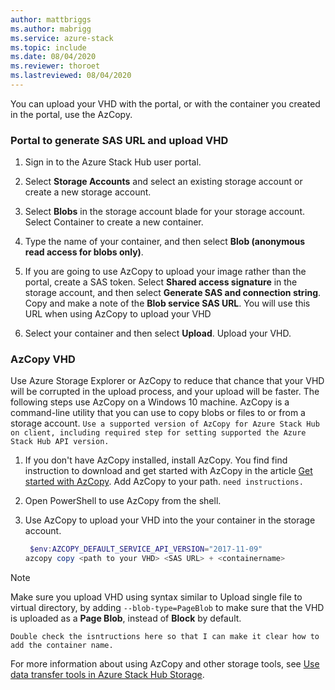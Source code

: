 ```yaml
---
author: mattbriggs
ms.author: mabrigg
ms.service: azure-stack
ms.topic: include
ms.date: 08/04/2020
ms.reviewer: thoroet
ms.lastreviewed: 08/04/2020
---
```


You can upload your VHD with the portal, or with the container you created in the portal, use the AzCopy.

### Portal to generate SAS URL and upload VHD

1. Sign in to the Azure Stack Hub user portal.

2. Select **Storage Accounts** and select an existing storage account or create a new storage account.

3. Select **Blobs** in the storage account blade for your storage account. Select Container to create a new container.

4. Type the name of your container, and then select **Blob (anonymous read access for blobs only)**.

5. If you are going to use AzCopy to upload your image rather than the portal, create a SAS token. Select **Shared access signature** in the storage account, and then select **Generate SAS and connection string**. Copy and make a note of the **Blob service SAS URL**. You will use this URL when using AzCopy to upload your VHD

5. Select your container and then select **Upload**. Upload your VHD.

### AzCopy VHD

Use Azure Storage Explorer or AzCopy to reduce that chance that your VHD will be corrupted in the upload process, and your upload will be faster. The following steps use AzCopy on a Windows 10 machine. AzCopy is a command-line utility that you can use to copy blobs or files to or from a storage account. `Use a supported version of AzCopy for Azure Stack Hub on client, including required step for setting supported the Azure Stack Hub API version.`

1. If you don't have AzCopy installed, install AzCopy. You find find instruction to download and get started with AzCopy in the article [Get started with AzCopy](https://docs.microsoft.com/azure/storage/common/storage-use-azcopy-v10). Add AzCopy to your path. `need instructions.`

2. Open PowerShell to use AzCopy from the shell.

3. Use AzCopy to upload your VHD into the your container in the storage account.

    ```powershell  
     $env:AZCOPY_DEFAULT_SERVICE_API_VERSION="2017-11-09"
    azcopy copy <path to your VHD> <SAS URL> + <containername>
    ```

> [!NOTE]  
> Make sure you upload VHD using syntax similar to Upload single file to virtual directory, by adding `--blob-type=PageBlob` to make sure that the VHD is uploaded as a **Page Blob**, instead of **Block** by default.

`Double check the isntructions here so that I can make it clear how to add the container name.`

For more information about using AzCopy and other storage tools, see [Use data transfer tools in Azure Stack Hub Storage](/azure-stack/user/azure-stack-storage-transfer).